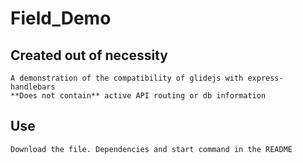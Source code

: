# Field_Demo

## Created out of necessity

    A demonstration of the compatibility of glidejs with express-handlebars
    **Does not contain** active API routing or db information

## Use

    Download the file. Dependencies and start command in the README
